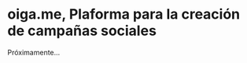 oiga.me, Plaforma para la creación de campañas sociales
=======================================================

Próximamente...
